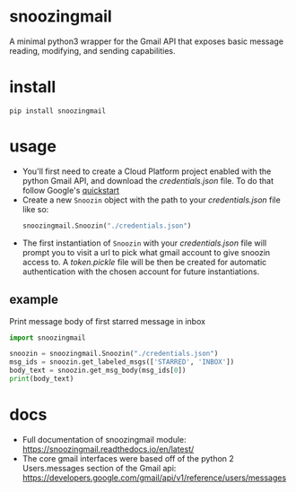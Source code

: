 # snoozingmail
A minimal python3 wrapper for the Gmail API that exposes basic message reading, modifying, and sending capabilities.

# install
```
pip install snoozingmail
```

# usage
- You'll first need to create a Cloud Platform project enabled with the python Gmail API, and download the *credentials.json* file. To do that follow Google's [quickstart](https://developers.google.com/gmail/api/quickstart/python)
- Create a new `Snoozin` object with the path to your *credentials.json* file like so:
    ```python
    snoozingmail.Snoozin("./credentials.json")
    ```
- The first instantiation of `Snoozin` with your *credentials.json* file will prompt you to visit a url to pick what gmail account to give snoozin access to. A *token.pickle* file will be then be created for automatic authentication with the chosen account for future instantiations.

## example
Print message body of first starred message in inbox
```python
import snoozingmail

snoozin = snoozingmail.Snoozin("./credentials.json")
msg_ids = snoozin.get_labeled_msgs(['STARRED', 'INBOX'])
body_text = snoozin.get_msg_body(msg_ids[0])
print(body_text)

```

# docs
- Full documentation of snoozingmail module: https://snoozingmail.readthedocs.io/en/latest/
- The core gmail interfaces were based off of the python 2 Users.messages section of the Gmail api: https://developers.google.com/gmail/api/v1/reference/users/messages
